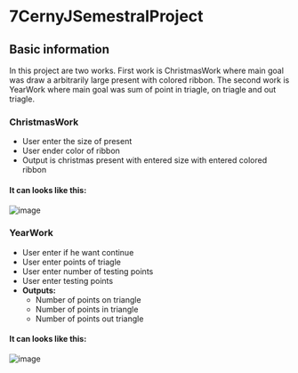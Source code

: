 # 7CernyJSemestralProject
## Basic information
In this project are two works. First work is ChristmasWork where main goal was draw a arbitrarily large present with colored ribbon. The second work is YearWork where main goal was sum of point in triagle, on triagle and out triagle.

### ChristmasWork
* User enter the size of present 
* User ender color of ribbon
* Output is christmas present with entered size with entered colored ribbon
<!-- -->

#### **It can looks like this:**
![image](https://user-images.githubusercontent.com/74651859/206859274-f08577d0-7086-42cc-aa5e-64a115c807a0.png)


### YearWork
- User enter if he want continue
- User enter points of triagle
- User enter number of testing points
- User enter testing points
- **Outputs:**
  - Number of points on triangle
  - Number of points in triangle
  - Number of points out triangle
  
#### **It can looks like this:**
![image](https://user-images.githubusercontent.com/74651859/206859288-3be614b7-c38f-4895-a0a4-3320229a18d3.png)

